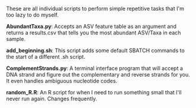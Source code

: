 These are all individual scripts to perform simple repetitive tasks that I'm too lazy to do myself.

**AbundantTaxa.py**: Accepts an ASV feature table as an argument and returns a results.csv that tells you the most abundant ASV/Taxa in each sample.

**add_beginning.sh**: This script adds some default SBATCH commands to the start of a different .sh script.

**ComplementStrands.py**: A terminal interface program that will accept a DNA strand and figure out the complementary and reverse strands for you. It even handles ambiguous nucleotide codes.

**random_R.R**: An R script for when I need to run something small that I'll never run again. Changes frequently.